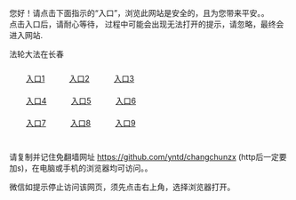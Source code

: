 您好！请点击下面指示的“入口”，浏览此网站是安全的，且为您带来平安。。 <br/>
点击入口后，请耐心等待， 过程中可能会出现无法打开的提示，请忽略，最终会进入网站. </br>

法轮大法在长春<br/>
<div style="padding:10px"><a style="margin:20px" target="_blank" href="https://d2qm9b9x2ez4k6.cloudfront.net/2Qpsp?woyddmx" id="ccLink1" rel="nofollow">入口1</a> <a target="_blank" style="margin:20px" href="https://d7r18cydg8r6y.cloudfront.net/2Qpsp?sfopkiw" id="ccLink2" rel="nofollow">入口2</a> <a style="margin:20px" target="_blank" href="https://d1nolbzlt4wo6g.cloudfront.net/2Qpsp?isihe" id="ccLink3" rel="nofollow">入口3</a></div>

<div style="padding:10px" ><a style="margin:20px" target="_blank" href="https://d2qm9b9x2ez4k6.cloudfront.net/2Qpsp?woyddmx" id="ccLink4" rel="nofollow">入口4</a> <a style="margin:20px" href="https://d7r18cydg8r6y.cloudfront.net/2Qpsp?sfopkiw" target="_blank" id="ccLink5" rel="nofollow">入口5</a> <a style="margin:20px" href="https://d1nolbzlt4wo6g.cloudfront.net/2Qpsp?isihe" target="_blank" id="ccLink6" rel="nofollow">入口6</a></div>

<div style="padding:10px"><a style="margin:20px" target="_blank" href="https://d2qm9b9x2ez4k6.cloudfront.net/2Qpsp?woyddmx" id="ccLink7" rel="nofollow">入口7</a> <a style="margin:20px" href="https://d7r18cydg8r6y.cloudfront.net/2Qpsp?sfopkiw" target="_blank" id="ccLink8" rel="nofollow">入口8</a> <a style="margin:20px" target="_blank" href="https://d1nolbzlt4wo6g.cloudfront.net/2Qpsp?isihe" id="ccLink9" rel="nofollow">入口9</a></div>

<br/>



请复制并记住免翻墙网址 https://github.com/yntd/changchunzx (http后一定要加s)，在电脑或手机的浏览器均可访问。。<br/>

微信如提示停止访问该网页，须先点击右上角，选择浏览器打开。
